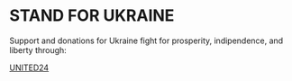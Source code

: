 STAND FOR UKRAINE
==

Support and donations for Ukraine fight for prosperity, indipendence, and liberty through:

[UNITED24](https://u24.gov.ua/)
